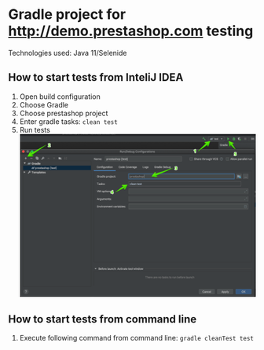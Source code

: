 # Gradle project for http://demo.prestashop.com testing
Technologies used: Java 11/Selenide

## How to start tests from InteliJ IDEA
1. Open build configuration
2. Choose Gradle
3. Choose prestashop project
4. Enter gradle tasks: `clean test`
5. Run tests
![Idea how to start tests steps](./readme_files/IdeaRunTests.png)
## How to start tests from command line
1. Execute following command from command line: `gradle cleanTest test`
